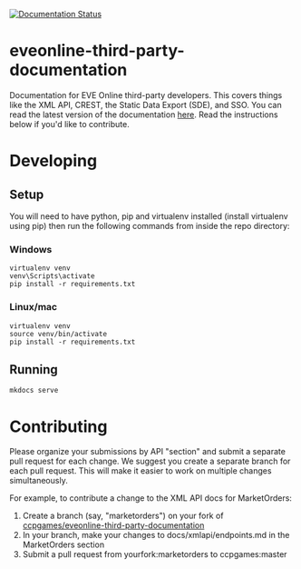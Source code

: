 [![Documentation Status](https://readthedocs.org/projects/eveonline-third-party-documentation/badge/?version=latest)](https://readthedocs.org/projects/eveonline-third-party-documentation/?badge=latest)

# eveonline-third-party-documentation
Documentation for EVE Online third-party developers. This covers things like the XML API, CREST, the Static Data Export (SDE), and SSO. You can read the latest version of the documentation [here](http://eveonline-third-party-documentation.readthedocs.org/en/latest/).
Read the instructions below if you'd like to contribute.

# Developing
## Setup
You will need to have python, pip and virtualenv installed (install virtualenv using pip) then run the following commands from inside the repo directory:

### Windows
    virtualenv venv
    venv\Scripts\activate
    pip install -r requirements.txt

### Linux/mac
    virtualenv venv
    source venv/bin/activate
    pip install -r requirements.txt

## Running
    mkdocs serve

# Contributing
Please organize your submissions by API "section" and submit a separate pull
request for each change.  We suggest you create a separate branch for each
pull request.  This will make it easier to work on multiple changes
simultaneously.

For example, to contribute a change to the XML API docs for MarketOrders:

1. Create a branch (say, "marketorders") on your fork of [ccpgames/eveonline-third-party-documentation](https://github.com/ccpgames/eveonline-third-party-documentation)
2. In your branch, make your changes to docs/xmlapi/endpoints.md in the MarketOrders section
3. Submit a pull request from yourfork:marketorders to ccpgames:master

